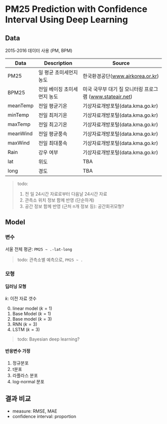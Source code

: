 # PM25 Prediction with Confidence Interval Using Deep Learning

## Data

2015-2016 데이터 사용 (PM, BPM)

| Data     | Description     | Source                                   |
| -------- | --------------- | ---------------------------------------- |
| PM25     | 일 평균 초미세먼지 농도   | 한국환경공단(www.airkorea.or.kr)               |
| BPM25    | 전일 베이징 초미세먼지 농도 | 미국 국무부 대기 질 모니터링 프로그램 (www.stateair.net) |
| meanTemp | 전일 평균기온         | 기상자료개방포털(data.kma.go.kr)                 |
| minTemp  | 전일 최저기온         | 기상자료개방포털(data.kma.go.kr)                 |
| maxTemp  | 전일 최고기온         | 기상자료개방포털(data.kma.go.kr)                 |
| meanWind | 전일 평균풍속         | 기상자료개방포털(data.kma.go.kr)                 |
| maxWind  | 전일 최대풍속         | 기상자료개방포털(data.kma.go.kr)                 |
| Rain     | 강우 여부           | 기상자료개방포털(data.kma.go.kr)                 |
| lat      | 위도              | TBA                                      |
| long     | 경도              | TBA                                      |

> todo: 
>   1. 전 일 24시간 자료로부터 다음날 24시간 자료
>   2. 관측소 위치 정보 함께 반영 (단순하게)
>   3. 공간 정보 함께 반영  (근처 n개 정보 등): 공간회귀모형?

## Model 

### 변수 

서울 전체 평균: `PM25 ~ .-lat-long`

> todo: 관측소별 예측으로, `PM25 ~ .`

### 모형

#### 딥러닝 모형

$k$: 이전 자료 갯수

0. linear model ($k=1$)
1. Base Model ($k=1$)
2. Base model ($k=3$)
3. RNN ($k=3$)
4. LSTM ($k=3$)

> todo: Bayesian deep learning?

#### 반응변수 가정

1. 정규분포
2. t분포
3. 라플라스 분포
4. log-normal 분포

<!-- 1. Linear regression 
1. Deep Learning
2. Deep Learning w/ variance estimation
3. Spatial regression -->

## 결과 비교 

* measure: RMSE, MAE
* confidence interval: proportion